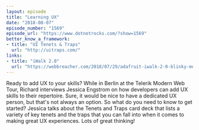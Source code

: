 ```yaml
---
layout: episode
title: "Learning UX"
date: "2018-08-07"
episode_number: "1569"
episode_url: "https://www.dotnetrocks.com/?show=1569"
better_know_a_framework:
- title: "UI Tenets & Traps"
  url: "http://uitraps.com/"
links:
- title: "iWalk 2.0"
  url: "https://webbreacher.com/2018/07/29/adafruit-iwalk-2-0-blinky-mechanized-micah/"
---
```


Ready to add UX to your skills? While in Berlin at the Telerik Modern Web Tour, Richard interviews Jessica Engstrom on how developers can add UX skills to their repertoire. Sure, it would be nice to have a dedicated UX person, but that's not always an option. So what do you need to know to get started? Jessica talks about the Tenets and Traps card deck that lists a variety of key tenets and the traps that you can fall into when it comes to making great UX experiences. Lots of great thinking!
